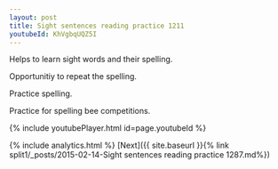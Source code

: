 ```yaml
---
layout: post
title: Sight sentences reading practice 1211
youtubeId: KhVgbqUQZ5I
---
```

 
 
Helps to learn sight words and their spelling.

Opportunitiy to repeat the spelling. 

Practice spelling. 
 
Practice for spelling bee competitions. 
 
{% include youtubePlayer.html id=page.youtubeId %}
 
 
{% include analytics.html %} 
[Next]({{ site.baseurl }}{% link  split1/_posts/2015-02-14-Sight sentences reading practice 1287.md%})
 
